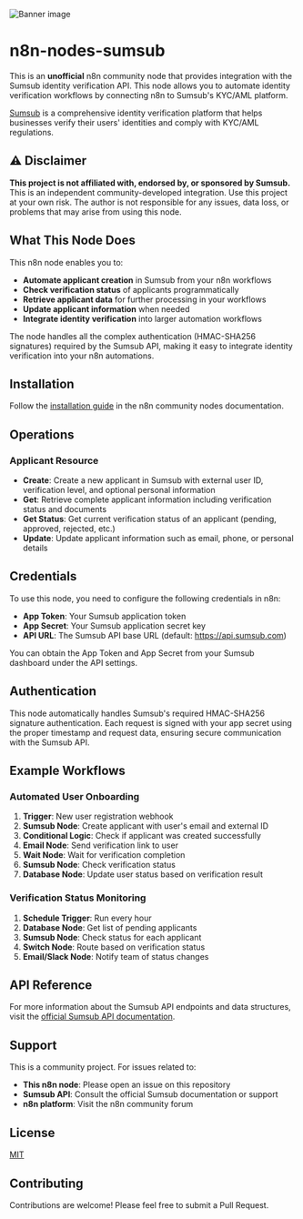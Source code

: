 ![Banner image](https://user-images.githubusercontent.com/10284570/173569848-c624317f-42b1-45a6-ab09-f0ea3c247648.png)

# n8n-nodes-sumsub

This is an **unofficial** n8n community node that provides integration with the Sumsub identity verification API. This node allows you to automate identity verification workflows by connecting n8n to Sumsub's KYC/AML platform.

[Sumsub](https://sumsub.com/) is a comprehensive identity verification platform that helps businesses verify their users' identities and comply with KYC/AML regulations.

## ⚠️ Disclaimer

**This project is not affiliated with, endorsed by, or sponsored by Sumsub.** This is an independent community-developed integration. Use this project at your own risk. The author is not responsible for any issues, data loss, or problems that may arise from using this node.

## What This Node Does

This n8n node enables you to:

- **Automate applicant creation** in Sumsub from your n8n workflows
- **Check verification status** of applicants programmatically
- **Retrieve applicant data** for further processing in your workflows
- **Update applicant information** when needed
- **Integrate identity verification** into larger automation workflows

The node handles all the complex authentication (HMAC-SHA256 signatures) required by the Sumsub API, making it easy to integrate identity verification into your n8n automations.

## Installation

Follow the [installation guide](https://docs.n8n.io/integrations/community-nodes/installation/) in the n8n community nodes documentation.

## Operations

### Applicant Resource

- **Create**: Create a new applicant in Sumsub with external user ID, verification level, and optional personal information
- **Get**: Retrieve complete applicant information including verification status and documents
- **Get Status**: Get current verification status of an applicant (pending, approved, rejected, etc.)
- **Update**: Update applicant information such as email, phone, or personal details

## Credentials

To use this node, you need to configure the following credentials in n8n:

- **App Token**: Your Sumsub application token
- **App Secret**: Your Sumsub application secret key
- **API URL**: The Sumsub API base URL (default: https://api.sumsub.com)

You can obtain the App Token and App Secret from your Sumsub dashboard under the API settings.

## Authentication

This node automatically handles Sumsub's required HMAC-SHA256 signature authentication. Each request is signed with your app secret using the proper timestamp and request data, ensuring secure communication with the Sumsub API.

## Example Workflows

### Automated User Onboarding

1. **Trigger**: New user registration webhook
2. **Sumsub Node**: Create applicant with user's email and external ID
3. **Conditional Logic**: Check if applicant was created successfully
4. **Email Node**: Send verification link to user
5. **Wait Node**: Wait for verification completion
6. **Sumsub Node**: Check verification status
7. **Database Node**: Update user status based on verification result

### Verification Status Monitoring

1. **Schedule Trigger**: Run every hour
2. **Database Node**: Get list of pending applicants
3. **Sumsub Node**: Check status for each applicant
4. **Switch Node**: Route based on verification status
5. **Email/Slack Node**: Notify team of status changes

## API Reference

For more information about the Sumsub API endpoints and data structures, visit the [official Sumsub API documentation](https://developers.sumsub.com/api-reference/).

## Support

This is a community project. For issues related to:

- **This n8n node**: Please open an issue on this repository
- **Sumsub API**: Consult the official Sumsub documentation or support
- **n8n platform**: Visit the n8n community forum

## License

[MIT](LICENSE.md)

## Contributing

Contributions are welcome! Please feel free to submit a Pull Request.
